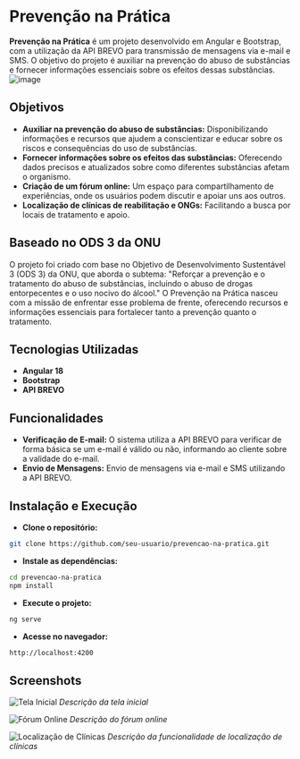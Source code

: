 # Prevenção na Prática

<strong>Prevenção na Prática</strong> é um projeto desenvolvido em Angular e Bootstrap, com a utilização da API BREVO para transmissão de mensagens via e-mail e SMS. O objetivo do projeto é auxiliar na prevenção do abuso de substâncias e fornecer informações essenciais sobre os efeitos dessas substâncias.
![image](https://github.com/user-attachments/assets/b6c59829-2538-49c8-b315-7db065ef752c)


## Objetivos

- **Auxiliar na prevenção do abuso de substâncias:** Disponibilizando informações e recursos que ajudem a conscientizar e educar sobre os riscos e consequências do uso de substâncias.
- **Fornecer informações sobre os efeitos das substâncias:** Oferecendo dados precisos e atualizados sobre como diferentes substâncias afetam o organismo.
- **Criação de um fórum online:** Um espaço para compartilhamento de experiências, onde os usuários podem discutir e apoiar uns aos outros.
- **Localização de clínicas de reabilitação e ONGs:** Facilitando a busca por locais de tratamento e apoio.

## Baseado no ODS 3 da ONU

O projeto foi criado com base no Objetivo de Desenvolvimento Sustentável 3 (ODS 3) da ONU, que aborda o subtema: "Reforçar a prevenção e o tratamento do abuso de substâncias, incluindo o abuso de drogas entorpecentes e o uso nocivo do álcool." O Prevenção na Prática nasceu com a missão de enfrentar esse problema de frente, oferecendo recursos e informações essenciais para fortalecer tanto a prevenção quanto o tratamento.

## Tecnologias Utilizadas

- **Angular 18**
- **Bootstrap**
- **API BREVO**

## Funcionalidades

- **Verificação de E-mail:** O sistema utiliza a API BREVO para verificar de forma básica se um e-mail é válido ou não, informando ao cliente sobre a validade do e-mail.
- **Envio de Mensagens:** Envio de mensagens via e-mail e SMS utilizando a API BREVO.

<H2>Instalação e Execução</H2>

- **Clone o repositório:**

```bash
git clone https://github.com/seu-usuario/prevencao-na-pratica.git
```
- **Instale as dependências:**
```bash
cd prevencao-na-pratica
npm install
```
- **Execute o projeto:**
```bash
ng serve
```
- **Acesse no navegador:**
```bash
http://localhost:4200
```
## Screenshots

![Tela Inicial](screenshots/tela_inicial.png)
*Descrição da tela inicial*

![Fórum Online](screenshots/forum_online.png)
*Descrição do fórum online*

![Localização de Clínicas](screenshots/localizacao_clinicas.png)
*Descrição da funcionalidade de localização de clínicas*

